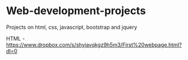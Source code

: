 # Web-development-projects
Projects on html, css, javascript, bootstrap and jquery

HTML - https://www.dropbox.com/s/shyjavqkgz9h5m3/First%20webpage.html?dl=0
